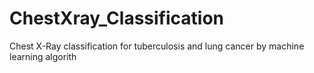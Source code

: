 # ChestXray_Classification
Chest X-Ray classification for tuberculosis and lung cancer  by machine learning algorith
